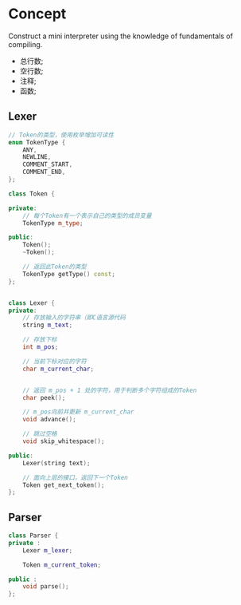 <!--
 * @Author       : Daniel_Elendeer
 * @Date         : 2020-12-10 23:43:49
 * @LastEditors  : Daniel_Elendeer
 * @LastEditTime : 2020-12-11 21:35:56
 * @Description  :
-->

# Concept

Construct a mini interpreter using the knowledge of fundamentals of compiling.

- 总行数;
- 空行数;
- 注释;
- 函数;

## Lexer

```cpp
// Token的类型，使用枚举增加可读性
enum TokenType {
    ANY,
    NEWLINE,
    COMMENT_START,
    COMMENT_END,
};

class Token {

private:
    // 每个Token有一个表示自己的类型的成员变量
    TokenType m_type;

public:
    Token();
    ~Token();

    // 返回此Token的类型
    TokenType getType() const;
};


class Lexer {
private:
    // 存放输入的字符串（即C语言源代码
    string m_text;

    // 存放下标
    int m_pos;

    // 当前下标对应的字符
    char m_current_char;


    // 返回 m_pos + 1 处的字符，用于判断多个字符组成的Token
    char peek();

    // m_pos向前并更新 m_current_char
    void advance();

    // 跳过空格
    void skip_whitespace();

public:
    Lexer(string text);

    // 面向上层的接口，返回下一个Token
    Token get_next_token();
};

```

## Parser

```cpp
class Parser {
private :
    Lexer m_lexer;

    Token m_current_token;

public :
    void parse();
};
```
